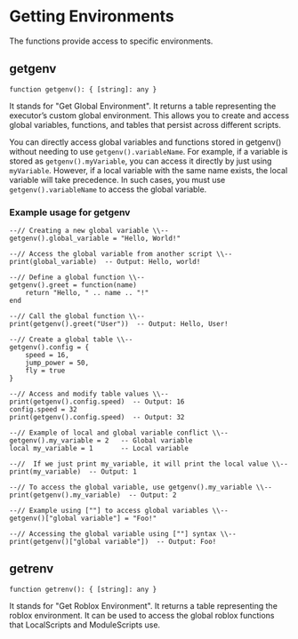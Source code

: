 # Getting Environments
The functions provide access to specific environments.

## getgenv
```luau
function getgenv(): { [string]: any }
```
It stands for "Get Global Environment". It returns a table representing the executor’s custom global environment. This allows you to create and access global variables, functions, and tables that persist across different scripts.

You can directly access global variables and functions stored in getgenv() without needing to use `getgenv().variableName`. For example, if a variable is stored as `getgenv().myVariable`, you can access it directly by just using `myVariable`.
However, if a local variable with the same name exists, the local variable will take precedence. In such cases, you must use `getgenv().variableName` to access the global variable.

### Example usage for getgenv

```luau
--// Creating a new global variable \\--
getgenv().global_variable = "Hello, World!"

--// Access the global variable from another script \\--
print(global_variable)  -- Output: Hello, world!

--// Define a global function \\--
getgenv().greet = function(name)
    return "Hello, " .. name .. "!"
end

--// Call the global function \\--
print(getgenv().greet("User"))  -- Output: Hello, User!

--// Create a global table \\--
getgenv().config = {
    speed = 16,
    jump_power = 50,
    fly = true
}

--// Access and modify table values \\--
print(getgenv().config.speed)  -- Output: 16
config.speed = 32
print(getgenv().config.speed)  -- Output: 32

--// Example of local and global variable conflict \\--
getgenv().my_variable = 2   -- Global variable
local my_variable = 1       -- Local variable

--//  If we just print my_variable, it will print the local value \\--
print(my_variable)  -- Output: 1

--// To access the global variable, use getgenv().my_variable \\--
print(getgenv().my_variable)  -- Output: 2

--// Example using [""] to access global variables \\--
getgenv()["global variable"] = "Foo!"

--// Accessing the global variable using [""] syntax \\--
print(getgenv()["global variable"])  -- Output: Foo!
```

## getrenv
```luau
function getrenv(): { [string]: any }
```
It stands for "Get Roblox Environment". It returns a table representing the roblox environment. It can be used to access the global roblox functions that LocalScripts and ModuleScripts use.
